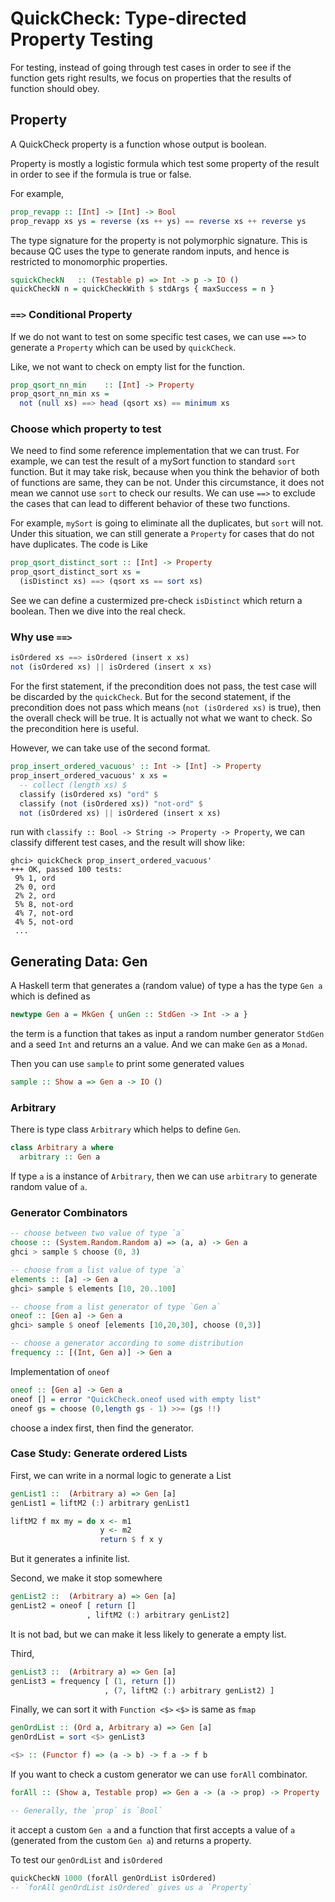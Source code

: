 # QuickCheck: Type-directed Property Testing

For testing, instead of going through test cases in order to see if the function
gets right results, we focus on properties that the results of function should
obey.

## Property

A QuickCheck property is a function whose output is boolean.

Property is mostly a logistic formula which test some property of the result in
order to see if the formula is true or false.

For example,
```haskell
prop_revapp :: [Int] -> [Int] -> Bool
prop_revapp xs ys = reverse (xs ++ ys) == reverse xs ++ reverse ys
```
The type signature for the property is not polymorphic signature. This is
because QC uses the type to generate random inputs, and hence is restricted to
monomorphic properties.

```haskell
squickCheckN   :: (Testable p) => Int -> p -> IO ()
quickCheckN n = quickCheckWith $ stdArgs { maxSuccess = n }
```


### `==>` Conditional Property

If we do not want to test on some specific test cases, we can use `==>` to
generate a `Property` which can be used by `quickCheck`.

Like, we not want to check on empty list for the function.
```haskell
prop_qsort_nn_min    :: [Int] -> Property
prop_qsort_nn_min xs =
  not (null xs) ==> head (qsort xs) == minimum xs
```

### Choose which property to test

We need to find some reference implementation that we can trust. For example,
we can test the result of a mySort function to standard `sort` function. But
it may take risk, because when you think the behavior of both of functions are
same, they can be not. Under this circumstance, it does not mean we cannot use
`sort` to check our results. We can use `==>` to exclude the cases that can lead
to different behavior of these two functions.

For example, `mySort` is going to eliminate all the duplicates, but `sort` will
not. Under this situation, we can still generate a `Property` for cases that do
not have duplicates. The code is Like
```haskell
prop_qsort_distinct_sort :: [Int] -> Property
prop_qsort_distinct_sort xs =
  (isDistinct xs) ==> (qsort xs == sort xs)
```
See we can define a custermized pre-check `isDistinct` which return a boolean.
Then we dive into the real check.

### Why use `==>`

```haskell
isOrdered xs ==> isOrdered (insert x xs)
not (isOrdered xs) || isOrdered (insert x xs)
```
For the first statement, if the precondition does not pass, the test case will
be discarded by the `quickCheck`. But for the second statement, if the
precondition does not pass which means (`not (isOrdered xs)` is true), then the
overall check will be true. It is actually not what we want to check. So the
precondition here is useful.

However, we can take use of the second format.
```haskell
prop_insert_ordered_vacuous' :: Int -> [Int] -> Property
prop_insert_ordered_vacuous' x xs =
  -- collect (length xs) $
  classify (isOrdered xs) "ord" $
  classify (not (isOrdered xs)) "not-ord" $
  not (isOrdered xs) || isOrdered (insert x xs)
```
run with `classify :: Bool -> String -> Property -> Property`, we can classify
different test cases, and the result will show like:
```text
ghci> quickCheck prop_insert_ordered_vacuous'
+++ OK, passed 100 tests:
 9% 1, ord
 2% 0, ord
 2% 2, ord
 5% 8, not-ord
 4% 7, not-ord
 4% 5, not-ord
 ...
```

## Generating Data: Gen

A Haskell term that generates a (random value) of type a has the type `Gen a`
which is defined as
```haskell
newtype Gen a = MkGen { unGen :: StdGen -> Int -> a }
```
the term is a function that takes as input a random number generator `StdGen`
and a seed `Int` and returns an a value. And we can make `Gen` as a `Monad`.

Then you can use `sample` to print some generated values
```haskell
sample :: Show a => Gen a -> IO ()
```
### Arbitrary

There is type class `Arbitrary` which helps to define `Gen`.

```haskell
class Arbitrary a where
  arbitrary :: Gen a
```

If type `a` is a instance of `Arbitrary`, then we can use `arbitrary` to generate
random value of `a`.

### Generator Combinators

```haskell
-- choose between two value of type `a`
choose :: (System.Random.Random a) => (a, a) -> Gen a
ghci > sample $ choose (0, 3)

-- choose from a list value of type `a`
elements :: [a] -> Gen a
ghci> sample $ elements [10, 20..100]

-- choose from a list generator of type `Gen a`
oneof :: [Gen a] -> Gen a
ghci> sample $ oneof [elements [10,20,30], choose (0,3)]

-- choose a generator according to some distribution
frequency :: [(Int, Gen a)] -> Gen a

```

Implementation of `oneof`
```haskell
oneof :: [Gen a] -> Gen a
oneof [] = error "QuickCheck.oneof used with empty list"
oneof gs = choose (0,length gs - 1) >>= (gs !!)
```
choose a index first, then find the generator.

### Case Study: Generate ordered Lists

First, we can write in a normal logic to generate a List
```haskell
genList1 ::  (Arbitrary a) => Gen [a]
genList1 = liftM2 (:) arbitrary genList1

liftM2 f mx my = do x <- m1
                    y <- m2
                    return $ f x y
```
But it generates a infinite list.

Second, we make it stop somewhere
```haskell
genList2 ::  (Arbitrary a) => Gen [a]
genList2 = oneof [ return []
                 , liftM2 (:) arbitrary genList2]
```
It is not bad, but we can make it less likely to generate a empty list.

Third,
```haskell
genList3 ::  (Arbitrary a) => Gen [a]
genList3 = frequency [ (1, return [])
                     , (7, liftM2 (:) arbitrary genList2) ]
```

Finally, we can sort it with `Function <$>` `<$>` is same as `fmap`
```haskell
genOrdList :: (Ord a, Arbitrary a) => Gen [a]
genOrdList = sort <$> genList3

<$> :: (Functor f) => (a -> b) -> f a -> f b
```

If you want to check a custom generator we can use `forAll` combinator.
```haskell
forAll :: (Show a, Testable prop) => Gen a -> (a -> prop) -> Property

-- Generally, the `prop` is `Bool`
```
it accept a custom `Gen a` and a function that first accepts a value of `a`
(generated from the custom `Gen a`) and returns a property.

To test our `genOrdList` and `isOrdered`
```haskell
quickCheckN 1000 (forAll genOrdList isOrdered)
-- `forAll genOrdList isOrdered` gives us a `Property`
```
